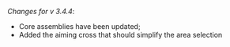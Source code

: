 _Changes for v 3.4.4_:
- Core assemblies have been updated;
- Added the aiming cross that should simplify the area selection
